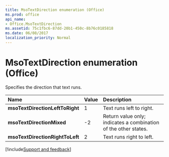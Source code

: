 ```yaml
---
title: MsoTextDirection enumeration (Office)
ms.prod: office
api_name:
- Office.MsoTextDirection
ms.assetid: 75c1fbc6-87dd-20b1-450c-8b76c0185818
ms.date: 06/08/2017
localization_priority: Normal
---
```



# MsoTextDirection enumeration (Office)

Specifies the direction that text runs.



|Name|Value|Description|
|:-----|:-----|:-----|
|**msoTextDirectionLeftToRight**|1|Text runs left to right.|
|**msoTextDirectionMixed**|-2|Return value only; indicates a combination of the other states. |
|**msoTextDirectionRightToLeft**|2|Text runs right to left.|

[!include[Support and feedback](~/includes/feedback-boilerplate.md)]